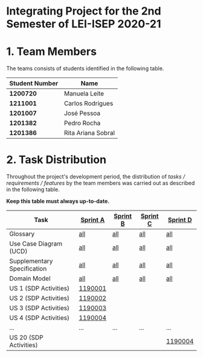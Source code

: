 # Integrating Project for the 2nd Semester of LEI-ISEP 2020-21 

# 1. Team Members

The teams consists of students identified in the following table. 

| Student Number	| Name |
|--------------|----------------------------|
| **1200720**  | Manuela Leite          |
| **1211001**  | Carlos Rodrigues          |
| **1201007**  | José Pessoa          |
| **1201382**  | Pedro Rocha         |
| **1201386**  | Rita Ariana Sobral         |



# 2. Task Distribution ###


Throughout the project's development period, the distribution of _tasks / requirements / features_ by the team members was carried out as described in the following table. 

**Keep this table must always up-to-date.**

| Task                      | [Sprint A](SprintA/README.md) | [Sprint B](SprintB/README.md) | [Sprint C](SprintC/README.md) |  [Sprint D](SprintD/README.md) |
|-----------------------------|------------|------------|------------|------------|
| Glossary  |  [all](SprintA/Glossary.md)   |   [all](SprintB/Glossary.md)  |   [all](SprintC/Glossary.md)  | [all](SprintD/Glossary.md)  |
| Use Case Diagram (UCD)  |  [all](SprintA/UCD.md)   |   [all](SprintB/UCD.md)  |   [all](SprintC/UCD.md)  | [all](SprintD/UCD.md)  |
| Supplementary Specification   |  [all](SprintA/FURPS.md)   |   [all](SprintB/FURPS.md)  |   [all](SprintC/FURPS.md)  | [all](SprintD/FURPS.md)  |
| Domain Model  |  [all](SprintA/DM.md)   |   [all](SprintB/DM.md)  |   [all](SprintC/DM.md)  | [all](SprintD/DM.md)  |
| US 1 (SDP Activities)  |  [1190001](SprintA/US1.md)   |    |   |  |
| US 2 (SDP Activities)  |  [1190002](SprintA/US2.md)   |    |   |  |
| US 3 (SDP Activities)  |  [1190003](SprintA/US3.md)   |    |   |  |
| US 4 (SDP Activities)  |  [1190004](SprintA/US4.md)   |    |   |  |
| ...  |  ...   | ...   | ...  | ... |
| US 20 (SDP Activities)  |    |    |   | [1190004](SprintA/US326.md) |

